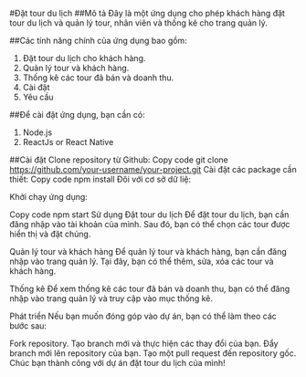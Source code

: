 #Đặt tour du lịch
##Mô tả
Đây là một ứng dụng cho phép khách hàng đặt tour du lịch và quản lý tour, nhân viên và thống kê cho trang quản lý.

##Các tính năng chính của ứng dụng bao gồm:

1. Đặt tour du lịch cho khách hàng.
2. Quản lý tour và khách hàng.
3. Thống kê các tour đã bán và doanh thu.
4. Cài đặt
5. Yêu cầu

##Để cài đặt ứng dụng, bạn cần có:

1. Node.js
2. ReactJs or React Native

##Cài đặt
Clone repository từ Github:
Copy code
git clone https://github.com/your-username/your-project.git
Cài đặt các package cần thiết:
Copy code
npm install
Đôi với cơ sở dữ liệ:

Khởi chạy ứng dụng:

Copy code
npm start
Sử dụng
Đặt tour du lịch
Để đặt tour du lịch, bạn cần đăng nhập vào tài khoản của mình. Sau đó, bạn có thể chọn các tour được hiển thị và đặt chúng.

Quản lý tour và khách hàng
Để quản lý tour và khách hàng, bạn cần đăng nhập vào trang quản lý. Tại đây, bạn có thể thêm, sửa, xóa các tour và khách hàng.

Thống kê
Để xem thống kê các tour đã bán và doanh thu, bạn có thể đăng nhập vào trang quản lý và truy cập vào mục thống kê.

Phát triển
Nếu bạn muốn đóng góp vào dự án, bạn có thể làm theo các bước sau:

Fork repository.
Tạo branch mới và thực hiện các thay đổi của bạn.
Đẩy branch mới lên repository của bạn.
Tạo một pull request đến repository gốc.
Chúc bạn thành công với dự án đặt tour du lịch của mình!
